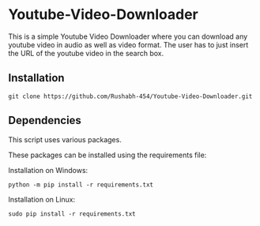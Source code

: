 # Youtube-Video-Downloader

This is a simple Youtube Video Downloader where you can download any youtube video in audio as well as video format.
The user has to just insert the URL of the youtube video in the search box.

## Installation

    git clone https://github.com/Rushabh-454/Youtube-Video-Downloader.git

## Dependencies

This script uses various packages.

These packages can be installed using the requirements file:

Installation on Windows:

    python -m pip install -r requirements.txt

Installation on Linux:

    sudo pip install -r requirements.txt
